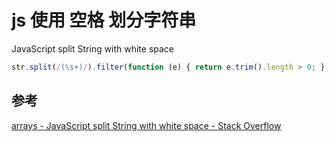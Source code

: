 # js 使用 空格 划分字符串

JavaScript split String with white space

```js
str.split(/(\s+)/).filter(function (e) { return e.trim().length > 0; }
```

## 参考

[arrays - JavaScript split String with white space - Stack Overflow](https://stackoverflow.com/questions/26425637/javascript-split-string-with-white-space/26425713)